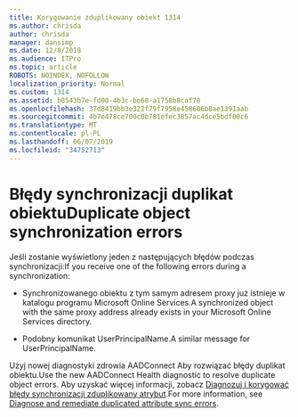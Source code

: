 ```yaml
---
title: Korygowanie zduplikowany obiekt 1314
ms.author: chrisda
author: chrisda
manager: dansimp
ms.date: 12/8/2018
ms.audience: ITPro
ms.topic: article
ROBOTS: NOINDEX, NOFOLLOW
localization_priority: Normal
ms.custom: 1314
ms.assetid: b8543b7e-fd00-4b3c-be68-a1758b8caf78
ms.openlocfilehash: 37d8419bb3e322f79f7958e458606b8ae1391aab
ms.sourcegitcommit: 4b7e478ce700c0b781efec3857ac4dce5bdf00c6
ms.translationtype: MT
ms.contentlocale: pl-PL
ms.lasthandoff: 06/07/2019
ms.locfileid: "34752713"
---
```

# <a name="duplicate-object-synchronization-errors"></a><span data-ttu-id="b85af-102">Błędy synchronizacji duplikat obiektu</span><span class="sxs-lookup"><span data-stu-id="b85af-102">Duplicate object synchronization errors</span></span>

<span data-ttu-id="b85af-103">Jeśli zostanie wyświetlony jeden z następujących błędów podczas synchronizacji:</span><span class="sxs-lookup"><span data-stu-id="b85af-103">If you receive one of the following errors during a synchronization:</span></span>

- <span data-ttu-id="b85af-104">Synchronizowanego obiektu z tym samym adresem proxy już istnieje w katalogu programu Microsoft Online Services.</span><span class="sxs-lookup"><span data-stu-id="b85af-104">A synchronized object with the same proxy address already exists in your Microsoft Online Services directory.</span></span>

- <span data-ttu-id="b85af-105">Podobny komunikat UserPrincipalName.</span><span class="sxs-lookup"><span data-stu-id="b85af-105">A similar message for UserPrincipalName.</span></span>

<span data-ttu-id="b85af-106">Użyj nowej diagnostyki zdrowia AADConnect Aby rozwiązać błędy duplikat obiektu.</span><span class="sxs-lookup"><span data-stu-id="b85af-106">Use the new AADConnect Health diagnostic to resolve duplicate object errors.</span></span> <span data-ttu-id="b85af-107">Aby uzyskać więcej informacji, zobacz [Diagnozuj i korygować błędy synchronizacji zduplikowany atrybut](https://docs.microsoft.com/azure/active-directory/hybrid/how-to-connect-health-diagnose-sync-errors).</span><span class="sxs-lookup"><span data-stu-id="b85af-107">For more information, see [Diagnose and remediate duplicated attribute sync errors](https://docs.microsoft.com/azure/active-directory/hybrid/how-to-connect-health-diagnose-sync-errors).</span></span>
